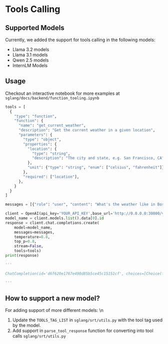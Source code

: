 # Tools Calling

## Supported Models

Currently, we added the support for tools calling in the following models:
  - Llama 3.2 models
  - Llama 3.1 models
  - Qwen 2.5 models
  - InternLM Models

## Usage

Checkout an interactive notebook for more examples at `sglang/docs/backend/function_tooling.ipynb`

```python
tools = [
  {
    "type": "function",
    "function": {
      "name": "get_current_weather",
      "description": "Get the current weather in a given location",
      "parameters": {
        "type": "object",
        "properties": {
          "location": {
            "type": "string",
            "description": "The city and state, e.g. San Francisco, CA",
          },
          "unit": {"type": "string", "enum": ["celsius", "fahrenheit"]},
        },
        "required": ["location"],
      },
    }
  }
]

messages = [{"role": "user", "content": "What's the weather like in Boston today?"}]

client = OpenAI(api_key='YOUR_API_KEY',base_url='http://0.0.0.0:30000/v1')
model_name = client.models.list().data[0].id
response = client.chat.completions.create(
    model=model_name,
    messages=messages,
    temperature=0.8,
    top_p=0.8,
    stream=False,
    tools=tools)
print(response)

'''

ChatCompletion(id='d6f620e1767e490d85b5ce45c15151cf', choices=[Choice(finish_reason='stop', index=0, logprobs=None, message=ChatCompletionMessage(content=None, refusal=None, role='assistant', audio=None, function_call=None, tool_calls=[ChatCompletionMessageToolCall(id='0', function=Function(arguments='{"a": "3", "b": "5"}', name='add'), type='function')]), matched_stop=128008)], created=1735411703, model='meta-llama/Llama-3.2-1B-Instruct', object='chat.completion', service_tier=None, system_fingerprint=None, usage=CompletionUsage(completion_tokens=23, prompt_tokens=198, total_tokens=221, completion_tokens_details=None, prompt_tokens_details=None))

'''
```

## How to support a new model?

For adding support of more different models: \n
 1. Update the `TOOLS_TAG_LIST` in `sglang/srt/utils.py` with the tool tag used by the model.
 2. Add support in `parse_tool_response` function for converting into tool calls `sglang/srt/utils.py`

